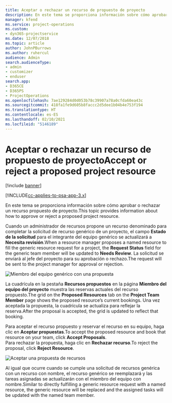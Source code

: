 ```yaml
---
title: Aceptar o rechazar un recurso de propuesto de proyecto
description: En este tema se proporciona información sobre cómo aprobar o rechazar un recurso propuesto de proyecto.
manager: kfend
ms.service: project-operations
ms.custom:
- dyn365-projectservice
ms.date: 12/07/2018
ms.topic: article
author: JohnPBurrows
ms.author: ruhercul
audience: Admin
search.audienceType:
- admin
- customizer
- enduser
search.app:
- D365CE
- D365PS
- ProjectOperations
ms.openlocfilehash: 7ae129284d0d053b78c39907a78a0cfda60ea43c
ms.sourcegitcommit: 418fa1fe9d605b8faccc2d5dee1b04b4e753f194
ms.translationtype: HT
ms.contentlocale: es-ES
ms.lasthandoff: 02/10/2021
ms.locfileid: "5146189"
---
```

# <a name="accept-or-reject-a-proposed-project-resource"></a><span data-ttu-id="106a2-103">Aceptar o rechazar un recurso de propuesto de proyecto</span><span class="sxs-lookup"><span data-stu-id="106a2-103">Accept or reject a proposed project resource</span></span>

[!include [banner](../includes/psa-now-project-operations.md)]

[!INCLUDE[cc-applies-to-psa-app-3.x](../includes/cc-applies-to-psa-app-3x.md)]

<span data-ttu-id="106a2-104">En este tema se proporciona información sobre cómo aprobar o rechazar un recurso propuesto de proyecto.</span><span class="sxs-lookup"><span data-stu-id="106a2-104">This topic provides information about how to approve or reject a proposed project resource.</span></span>

<span data-ttu-id="106a2-105">Cuando un administrador de recursos propone un recurso denominado para completar la solicitud de recurso genérico de un proyecto, el campo **Estado de la solicitud** para el integrante del equipo genérico se actualizará a **Necesita revisión**.</span><span class="sxs-lookup"><span data-stu-id="106a2-105">When a resource manager proposes a named resource to fill the generic resource request for a project, the **Request Status** field for the generic team member will be updated to **Needs Review**.</span></span> <span data-ttu-id="106a2-106">La solicitud se enviará al jefe del proyecto para su aprobación o rechazo.</span><span class="sxs-lookup"><span data-stu-id="106a2-106">The request will be sent to the project manager for approval or rejection.</span></span>

![Miembro del equipo genérico con una propuesta](media/RM-how-to-19.png)

<span data-ttu-id="106a2-108">La cuadrícula en la pestaña **Recursos propuestos** en la página **Miembro del equipo del proyecto** muestra las reservas actuales del recurso propuesto.</span><span class="sxs-lookup"><span data-stu-id="106a2-108">The grid on the **Proposed Resources** tab on the **Project Team Member** page shows the proposed resource’s current bookings.</span></span> <span data-ttu-id="106a2-109">Una vez aceptada la propuesta, la cuadrícula se actualiza para reflejar la reserva.</span><span class="sxs-lookup"><span data-stu-id="106a2-109">After the proposal is accepted, the grid is updated to reflect that booking.</span></span> 

<span data-ttu-id="106a2-110">Para aceptar el recurso propuesto y reservar el recurso en su equipo, haga clic en **Aceptar propuestas**.</span><span class="sxs-lookup"><span data-stu-id="106a2-110">To accept the proposed resource and book that resource on your team, click **Accept Proposals**.</span></span>  
<span data-ttu-id="106a2-111">Para rechazar la propuesta, haga clic en **Rechazar recurso**.</span><span class="sxs-lookup"><span data-stu-id="106a2-111">To reject the proposal, click **Reject Resource**.</span></span>

![Aceptar una propuesta de recursos](media/RM-how-to-20.png) 

<span data-ttu-id="106a2-113">Al igual que ocurre cuando se cumple una solicitud de recursos genérica con un recurso con nombre, el recurso genérico se reemplazará y las tareas asignadas se actualizarán con el miembro del equipo con nombre.</span><span class="sxs-lookup"><span data-stu-id="106a2-113">Similar to directly fulfilling a generic resource request with a named resource, the generic resource will be replaced and the assigned tasks will be updated with the named team member.</span></span>
